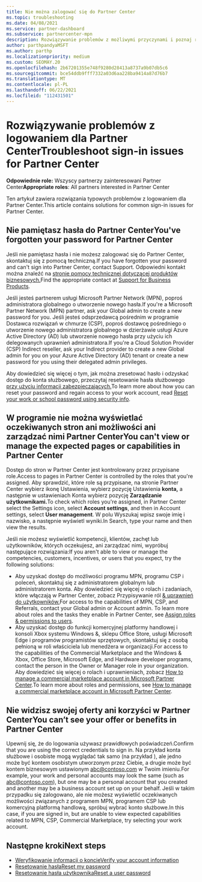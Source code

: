 ```yaml
---
title: Nie można zalogować się do Partner Center
ms.topic: troubleshooting
ms.date: 04/08/2021
ms.service: partner-dashboard
ms.subservice: partnercenter-mpn
description: Rozwiązywanie problemów z możliwymi przyczynami i poznaj rozwiązania dotyczące sytuacji, w których nie możesz zalogować się do usługi Partner Center — dowiedz się więcej o resetowaniu haseł, sprawdzaniu ról i sprawdzaniu poświadczeń.
author: parthpandyaMSFT
ms.author: parthp
ms.localizationpriority: medium
ms.custom: SEOMAY.20
ms.openlocfilehash: 2b67201355e748f9280d28413a8737a9b07db5c6
ms.sourcegitcommit: bce54ddb9fff7332a03d6aa228ba9414a87d76b7
ms.translationtype: MT
ms.contentlocale: pl-PL
ms.lasthandoff: 06/22/2021
ms.locfileid: "112431501"
---
```

# <a name="troubleshoot-sign-in-issues-for-partner-center"></a><span data-ttu-id="4d81e-103">Rozwiązywanie problemów z logowaniem dla Partner Center</span><span class="sxs-lookup"><span data-stu-id="4d81e-103">Troubleshoot sign-in issues for Partner Center</span></span>

<span data-ttu-id="4d81e-104">**Odpowiednie role:** Wszyscy partnerzy zainteresowani Partner Center</span><span class="sxs-lookup"><span data-stu-id="4d81e-104">**Appropriate roles**: All partners interested in Partner Center</span></span>

<span data-ttu-id="4d81e-105">Ten artykuł zawiera rozwiązania typowych problemów z logowaniem dla Partner Center.</span><span class="sxs-lookup"><span data-stu-id="4d81e-105">This article contains solutions for common sign-in issues for Partner Center.</span></span>

## <a name="youve-forgotten-your-password-for-partner-center"></a><span data-ttu-id="4d81e-106">Nie pamiętasz hasła do Partner Center</span><span class="sxs-lookup"><span data-stu-id="4d81e-106">You've forgotten your password for Partner Center</span></span>

<span data-ttu-id="4d81e-107">Jeśli nie pamiętasz hasła i nie możesz zalogować się do Partner Center, skontaktuj się z pomocą techniczną.</span><span class="sxs-lookup"><span data-stu-id="4d81e-107">If you have forgotten your password and can't sign into Partner Center, contact Support.</span></span> <span data-ttu-id="4d81e-108">Odpowiedni kontakt można znaleźć na [stronie pomocy technicznej dotyczącej produktów biznesowych.](/microsoft-365/admin/contact-support-for-business-products)</span><span class="sxs-lookup"><span data-stu-id="4d81e-108">Find the appropriate contact at [Support for Business Products](/microsoft-365/admin/contact-support-for-business-products).</span></span>

<span data-ttu-id="4d81e-109">Jeśli jesteś partnerem usługi Microsoft Partner Network (MPN), poproś administratora globalnego o utworzenie nowego hasła.</span><span class="sxs-lookup"><span data-stu-id="4d81e-109">If you're a Microsoft Partner Network (MPN) partner, ask your Global admin to create a new password for you.</span></span> <span data-ttu-id="4d81e-110">Jeśli jesteś odsprzedawcą pośrednim w programie Dostawca rozwiązań w chmurze (CSP), poproś dostawcę pośredniego o utworzenie nowego administratora globalnego w dzierżawie usługi Azure Active Directory (AD) lub utworzenie nowego hasła przy użyciu ich delegowanych uprawnień administratora.</span><span class="sxs-lookup"><span data-stu-id="4d81e-110">If you're a Cloud Solution Provider (CSP) Indirect reseller, ask your Indirect provider to create a new Global admin for you on your Azure Active Directory (AD) tenant or create a new password for you using their delegated admin privileges.</span></span>

<span data-ttu-id="4d81e-111">Aby dowiedzieć się więcej o tym, jak można zresetować hasło i odzyskać dostęp do konta służbowego, przeczytaj resetowanie hasła służbowego [przy użyciu informacji zabezpieczających.](/azure/active-directory/user-help/active-directory-passwords-update-your-own-password#how-to-change-your-password)</span><span class="sxs-lookup"><span data-stu-id="4d81e-111">To learn more about how you can reset your password and regain access to your work account, read [Reset your work or school password using security info](/azure/active-directory/user-help/active-directory-passwords-update-your-own-password#how-to-change-your-password).</span></span>

## <a name="you-cant-view-or-manage-the-expected-pages-or-capabilities-in-partner-center"></a><span data-ttu-id="4d81e-112">W programie nie można wyświetlać oczekiwanych stron ani możliwości ani zarządzać nimi Partner Center</span><span class="sxs-lookup"><span data-stu-id="4d81e-112">You can't view or manage the expected pages or capabilities in Partner Center</span></span>

<span data-ttu-id="4d81e-113">Dostęp do stron w Partner Center jest kontrolowany przez przypisane role.</span><span class="sxs-lookup"><span data-stu-id="4d81e-113">Access to pages in Partner Center is controlled by the roles that you're assigned.</span></span> <span data-ttu-id="4d81e-114">Aby sprawdzić, które role są przypisane, na stronie Partner Center wybierz ikonę Ustawienia, wybierz pozycję Ustawienia **konta,** a następnie w ustawieniach Konta wybierz pozycję **Zarządzanie użytkownikami.**</span><span class="sxs-lookup"><span data-stu-id="4d81e-114">To check which roles you're assigned, in Partner Center select the Settings icon, select **Account settings**, and then in Account settings, select **User management**.</span></span> <span data-ttu-id="4d81e-115">W polu Wyszukaj wpisz swoje imię i nazwisko, a następnie wyświetl wyniki.</span><span class="sxs-lookup"><span data-stu-id="4d81e-115">In Search, type your name and then view the results.</span></span>

<span data-ttu-id="4d81e-116">Jeśli nie możesz wyświetlić kompetencji, klientów, zachęt lub użytkowników, których oczekujesz, ani zarządzać nimi, wypróbuj następujące rozwiązania:</span><span class="sxs-lookup"><span data-stu-id="4d81e-116">If you aren't able to view or manage the competencies, customers, incentives, or users that you expect, try the following solutions:</span></span>

- <span data-ttu-id="4d81e-117">Aby uzyskać dostęp do możliwości programu MPN, programu CSP i poleceń, skontaktuj się z administratorem globalnym lub administratorem konta. Aby dowiedzieć się więcej o rolach i zadaniach, które włączają w Partner Center, zobacz Przypisywanie ról [& uprawnień do użytkowników.](permissions-overview.md)</span><span class="sxs-lookup"><span data-stu-id="4d81e-117">For access to the capabilities of MPN, CSP, and Referrals, contact your Global admin or Account admin. To learn more about roles and the tasks they enable in Partner Center, see [Assign roles & permissions to users](permissions-overview.md).</span></span>
- <span data-ttu-id="4d81e-118">Aby uzyskać dostęp do funkcji komercyjnej platformy handlowej i konsoli Xbox systemu Windows &, sklepu Office Store, usługi Microsoft Edge i programów programistów sprzętowych, skontaktuj się z osobą pełnioną w roli właściciela lub menedżera w organizacji.</span><span class="sxs-lookup"><span data-stu-id="4d81e-118">For access to the capabilities of the Commercial Marketplace and the Windows & Xbox, Office Store, Microsoft Edge, and Hardware developer programs, contact the person in the Owner or Manager role in your organization.</span></span> <span data-ttu-id="4d81e-119">Aby dowiedzieć się więcej o rolach i uprawnieniach, zobacz [How to manage a commercial marketplace account in Microsoft Partner Center](/azure/marketplace/partner-center-portal/manage-account#define-user-roles-and-permissions).</span><span class="sxs-lookup"><span data-stu-id="4d81e-119">To learn more about roles and permissions, see [How to manage a commercial marketplace account in Microsoft Partner Center](/azure/marketplace/partner-center-portal/manage-account#define-user-roles-and-permissions).</span></span>

## <a name="you-cant-see-your-offer-or-benefits-in-partner-center"></a><span data-ttu-id="4d81e-120">Nie widzisz swojej oferty ani korzyści w Partner Center</span><span class="sxs-lookup"><span data-stu-id="4d81e-120">You can’t see your offer or benefits in Partner Center</span></span>

<span data-ttu-id="4d81e-121">Upewnij się, że do logowania używasz prawidłowych poświadczeń.</span><span class="sxs-lookup"><span data-stu-id="4d81e-121">Confirm that you are using the correct credentials to sign in.</span></span> <span data-ttu-id="4d81e-122">Na przykład konta służbowe i osobiste mogą wyglądać tak samo (na przykład ), ale jedno może być kontem osobistym utworzonym przez Ciebie, a drugie może być kontem biznesowym ustawionym abc@contoso.com w Twoim imieniu.</span><span class="sxs-lookup"><span data-stu-id="4d81e-122">For example, your work and personal accounts may look the same (such as abc@contoso.com), but one may be a personal account that you created and another may be a business account set up on your behalf.</span></span> <span data-ttu-id="4d81e-123">Jeśli w takim przypadku się zalogowano, ale nie możesz wyświetlić oczekiwanych możliwości związanych z programem MPN, programem CSP lub komercyjną platformą handlową, spróbuj wybrać konto służbowe.</span><span class="sxs-lookup"><span data-stu-id="4d81e-123">In this case, if you are signed in, but are unable to view expected capabilities related to MPN, CSP, Commercial Marketplace, try selecting your work account.</span></span>

## <a name="next-steps"></a><span data-ttu-id="4d81e-124">Następne kroki</span><span class="sxs-lookup"><span data-stu-id="4d81e-124">Next steps</span></span>

- [<span data-ttu-id="4d81e-125">Weryfikowanie informacji o koncie</span><span class="sxs-lookup"><span data-stu-id="4d81e-125">Verify your account information</span></span>](verification-responses.md)
- [<span data-ttu-id="4d81e-126">Resetowanie hasła</span><span class="sxs-lookup"><span data-stu-id="4d81e-126">Reset my password</span></span>](reset-my-pasword.md)
- [<span data-ttu-id="4d81e-127">Resetowanie hasła użytkownika</span><span class="sxs-lookup"><span data-stu-id="4d81e-127">Reset a user password</span></span>](reset-a-user-password.md)